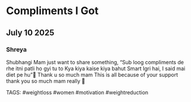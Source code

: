 # Compliments I Got 
## July 10 2025
### Shreya

Shubhangi Mam just want to share something,
“Sub loog compliments de rhe itni patli ho gyi tu to Kya kiya kaise kiya bahut Smart Igri hai, I said mai diet pe hu”🤩
Thank u so much mam
This is all because of your support thank you so much mam really 🥰

TAGS: #weightloss #women #motivation #weightreduction 